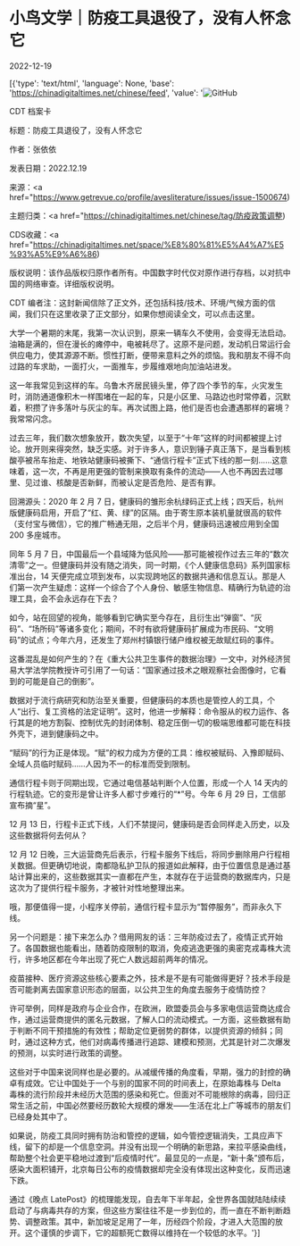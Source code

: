 # 小鸟文学｜防疫工具退役了，没有人怀念它

2022-12-19

[{'type': 'text/html', 'language': None, 'base': 'https://chinadigitaltimes.net/chinese/feed', 'value': '![GitHub](https://chinadigitaltimes.net/chinese/files/2022/12/2-1-768x432.jpeg)

CDT 档案卡

标题：防疫工具退役了，没有人怀念它

作者：张依依

发表日期：2022.12.19

来源：<a href="https://www.getrevue.co/profile/avesliterature/issues/issue-1500674)

主题归类：<a href="https://chinadigitaltimes.net/chinese/tag/防疫政策调整)

CDS收藏：<a href="https://chinadigitaltimes.net/space/%E8%80%81%E5%A4%A7%E5%93%A5%E9%A6%86)

版权说明：该作品版权归原作者所有。中国数字时代仅对原作进行存档，以对抗中国的网络审查。详细版权说明。





CDT 编者注：这封新闻信除了正文外，还包括科技/技术、环境/气候方面的信闻，我们只在这里收录了正文部分，如果你想阅读全文，可以点击这里。

大学一个暑期的末尾，我第一次认识到，原来一辆车久不使用，会变得无法启动。油箱是满的，但在漫长的瘫停中，电被耗尽了。这原不是问题，发动机日常运行会供应电力，使其源源不断。惯性打断，便带来意料之外的烦恼。我和朋友不得不向过路的车求助，一面打火，一面推车，步履维艰地向加油站进发。

这一年我常见到这样的车。乌鲁木齐居民镜头里，停了四个季节的车，火灾发生时，消防通道像积木一样围堵在一起的车，只是小区里、马路边也时常停着，沉默着，积攒了许多落叶与灰尘的车。再次试图上路，他们是否也会遭遇那样的窘境？我常常闪念。

过去三年，我们数次想象放开，数次失望，以至于“十年”这样的时间都被提上讨论。放开则来得突然，缺乏实感。对于许多人，意识到锤子真正落下，是当看到核酸亭被吊车抬走、地铁站健康码被撕下、“通信行程卡”正式下线的那一刻……这意味着，这一次，不再是用更强的管制来换取有条件的流动——人也不再因去过哪里、见过谁、核酸是否新鲜，而被认定是否危险、是否有罪。

回溯源头：2020 年 2 月 7 日，健康码的雏形余杭绿码正式上线；四天后，杭州版健康码启用，开启了“红、黄、绿”的区隔。由于寄生原本装机量就很高的软件（支付宝与微信），它的推广畅通无阻，之后半个月，健康码迅速被应用到全国 200 多座城市。

同年 5 月 7 日，中国最后一个县域降为低风险——那可能被视作过去三年的“数次清零”之一。但健康码并没有随之消失，同一时期，《个人健康信息码》系列国家标准出台，14 天便完成立项到发布，以实现跨地区的数据共通和信息互认。那是人们第一次产生疑虑：这样一个综合了个人身份、敏感生物信息、精确行为轨迹的治理工具，会不会永远存在下去？

如今，站在回望的视角，能够看到它确实至今存在，且衍生出“弹窗”、“灰码”、“场所码”等诸多变化；期间，不时有欲将健康码扩展成为市民码、“文明码”的试点；今年六月，还发生了郑州村镇银行储户维权被无故赋红码的事件。

这番混乱是如何产生的？在《重大公共卫生事件的数据治理》一文中，对外经济贸易大学法学院教授许可引用了一句话：“国家通过技术之眼观察社会图像时，它看到的可能是自己的倒影”。

数据对于流行病研究和防治至关重要，但健康码的本质也是管控人的工具，个人“出行、复工资格的法定证明”。这时，他进一步解释：命令服从的权力运作、各行其是的地方割裂、控制优先的封闭体制、稳定压倒一切的极端思维都可能在科技外壳下，进到健康码之中。

“赋码”的行为正是体现。“赋”的权力成为方便的工具：维权被赋码、入豫即赋码、全域人员临时赋码……人因为不一的标准而受到限制。

通信行程卡则于同期出现，它通过电信基站判断个人位置，形成一个人 14 天内的行程轨迹。它的变形是曾让许多人都寸步难行的“*”号。今年 6 月 29 日，工信部宣布摘“星”。

12 月 13 日，行程卡正式下线，人们不禁提问，健康码是否会同样走入历史，以及这些数据将何去何从？

12 月 12 日晚，三大运营商先后表示，行程卡服务下线后，将同步删除用户行程相关数据。但更确切地说，南都隐私护卫队的报道如此解释，由于位置信息是通过基站计算出来的，这些数据其实一直都在产生，本就存在于运营商的数据库内，只是这次为了提供行程卡服务，才被针对性地整理出来。

哦，那便值得一提，小程序关停前，通信行程卡显示为“暂停服务”，而非永久下线。

另一个问题是：接下来怎么办？借用网友的话：三年防疫过去了，疫情正式开始了。各国数据也能看出，随着防疫限制的取消，免疫逃逸更强的奥密克戎毒株大流行，许多地区都在今年出现了死亡人数远超前两年的情况。

疫苗接种、医疗资源这些核心要素之外，技术是不是有可能做得更好？技术手段是否可能剥离去国家意识形态的层面，以公共卫生的角度去服务于疫情防控？

许可举例，同样是政府与企业合作，在欧洲，欧盟委员会与多家电信运营商达成合作，通过运营商提供的匿名元数据，了解人口的流动模式。一方面，这些数据有助于判断不同干预措施的有效性；帮助定位更弱势的群体，以提供资源的倾斜；同时，通过这种方式，他们对病毒传播进行追踪、建模和预测，尤其是针对二次爆发的预测，以实时进行政策的调整。

这些对于中国来说同样也是必要的。从减缓传播的角度看，早期，强力的封控的确卓有成效。它让中国处于一个与别的国家不同的时间表上，在原始毒株与 Delta 毒株的流行阶段并未经历大范围的感染和死亡。但面对不可能根除的病毒，回归正常生活之前，中国必然要经历数轮大规模的爆发——生活在北上广等城市的朋友们已经身处其中了。

如果说，防疫工具同时拥有防治和管控的逻辑，如今管控逻辑消失，工具应声下线，留下的却是一个信息空洞。并没有出现一个明确的新思路，来拉平感染曲线，帮助整个社会更平稳地过渡到“后疫情时代”。最显见的一点是，“新十条”颁布后，感染大面积铺开，北京每日公布的疫情数据却完全没有体现出这种变化，反而迅速下跌。

通过《晚点 LatePost》的梳理能发现，自去年下半年起，全世界各国就陆陆续续启动了与病毒共存的方案，但这些方案往往不是一步到位的，而一直在不断判断趋势、调整政策。其中，新加坡足足用了一年，历经四个阶段，才进入大范围的放开。这个谨慎的步调下，它的超额死亡数得以维持在一个较低的水平。'}]
